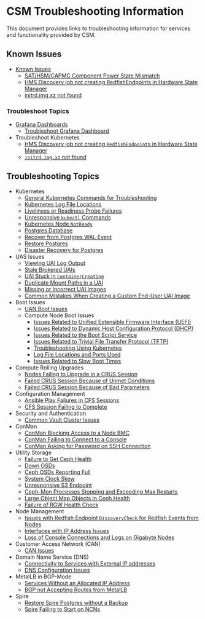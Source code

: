 # CSM Troubleshooting Information

This document provides links to troubleshooting information for services and functionality provided by CSM.

## Known Issues

* [Known Issues](#known-issues)
    * [SAT/HSM/CAPMC Component Power State Mismatch](known_issues/component_power_state_mismatch.md)
    * [HMS Discovery job not creating RedfishEndpoints in Hardware State Manager](known_issues/discovery_job_not_creating_redfish_endpoints.md)
    * [initrd.img.xz not found](known_issues/initrd.img.zx_not_found.md) 
### Troubleshoot Topics
 * [Grafana Dashboards](../operations/system_management_health/Grafana_Dashboards_by_Component.md)
    * [Troubleshoot Grafana Dashboard](../operations/system_management_health/Troubleshoot_Grafana_Dashboard.md)
 * Troubleshoot Kubernetes
    * [HMS Discovery job not creating `RedfishEndpoint`s in Hardware State Manager](known_issues/discovery_job_not_creating_redfish_endpoints.md)
    * [`initrd.img.xz` not found](known_issues/initrd.img.zx_not_found.md)

## Troubleshooting Topics

* Kubernetes
    * [General Kubernetes Commands for Troubleshooting](kubernetes/Kubernetes_Troubleshooting_Information.md)
    * [Kubernetes Log File Locations](kubernetes/Kubernetes_Log_File_Locations.md)
    * [Liveliness or Readiness Probe Failures](kubernetes/Troubleshoot_Liveliness_Readiness_Probe_Failures.md)
    * [Unresponsive `kubectl` Commands](kubernetes/Troubleshoot_Unresponsive_kubectl_Commands.md)
    * [Kubernetes Node `NotReady`](kubernetes/Troubleshoot_Kubernetes_Node_NotReady.md)
    * [Postgres Database](../operations/kubernetes/Troubleshoot_Postgres_Database.md)
    * [Recover from Postgres WAL Event](../operations/kubernetes/Troubleshoot_Postgres_Database.md)
    * [Restore Postgres](../operations/kubernetes/Restore_Postgres.md)
    * [Disaster Recovery for Postgres](../operations/kubernetes/Disaster_Recovery_Postgres.md)
* UAS Issues
    * [Viewing UAI Log Output](../operations/UAS_user_and_admin_topics/Troubleshoot_UAIs_by_Viewing_Log_Output.md)
    * [Stale Brokered UAIs](../operations/UAS_user_and_admin_topics/Troubleshoot_Stale_Brokered_UAIs.md)
    * [UAI Stuck in `ContainerCreating`](../operations/UAS_user_and_admin_topics/Troubleshoot_UAI_Stuck_in_ContainerCreating.md)
    * [Duplicate Mount Paths in a UAI](../operations/UAS_user_and_admin_topics/Troubleshoot_Duplicate_Mount_Paths_in_a_UAI.md)
    * [Missing or Incorrect UAI Images](../operations/UAS_user_and_admin_topics/Troubleshoot_Missing_or_Incorrect_UAI_Images.md)
    * [Common Mistakes When Creating a Custom End-User UAI Image](../operations/UAS_user_and_admin_topics/Troubleshoot_Common_Mistakes_when_Creating_a_Custom_End-User_UAI_Image.md)
* Boot Issues
    * [UAN Boot Issues](../operations/boot_orchestration/Troubleshoot_UAN_Boot_Issues.md)
    * Compute Node Boot Issues
        * [Issues Related to Unified Extensible Firmware Interface (UEFI)](../operations/boot_orchestration/Troubleshoot_Compute_Node_Boot_Issues_Related_to_Unified_Extensible_Firmware_Interface_UEFI.md)
        * [Issues Related to Dynamic Host Configuration Protocol (DHCP)](../operations/boot_orchestration/Troubleshoot_Compute_Node_Boot_Issues_Related_to_Dynamic_Host_Configuration_Protocol_DHCP.md)
        * [Issues Related to the Boot Script Service](../operations/boot_orchestration/Troubleshoot_Compute_Node_Boot_Issues_Related_to_the_Boot_Script_Service_BSS.md)
        * [Issues Related to Trivial File Transfer Protocol (TFTP)](../operations/boot_orchestration/Troubleshoot_Compute_Node_Boot_Issues_Related_to_Trivial_File_Transfer_Protocol_TFTP.md)
        * [Troubleshooting Using Kubernetes](../operations/boot_orchestration/Troubleshoot_Compute_Node_Boot_Issues_Using_Kubernetes.md)
        * [Log File Locations and Ports Used](../operations/boot_orchestration/Log_File_Locations_and_Ports_Used_in_Compute_Node_Boot_Troubleshooting.md)
        * [Issues Related to Slow Boot Times](../operations/boot_orchestration/Troubleshoot_Compute_Node_Boot_Issues_Related_to_Slow_Boot_Times.md)
* Compute Rolling Upgrades
    * [Nodes Failing to Upgrade in a CRUS Session](../operations/compute_rolling_upgrades/Troubleshoot_Nodes_Failing_to_Upgrade_in_a_CRUS_Session.md)
    * [Failed CRUS Session Because of Unmet Conditions](../operations/compute_rolling_upgrades/Troubleshoot_a_Failed_CRUS_Session_Due_to_Unmet_Conditions.md)
    * [Failed CRUS Session Because of Bad Parameters](../operations/compute_rolling_upgrades/Troubleshoot_a_Failed_CRUS_Session_Due_to_Bad_Parameters.md)
* Configuration Management
    * [Ansible Play Failures in CFS Sessions](../operations/configuration_management/Troubleshoot_Ansible_Play_Failures_in_CFS_Sessions.md)
    * [CFS Session Failing to Complete](../operations/configuration_management/Troubleshoot_CFS_Session_Failing_to_Complete.md)
* Security and Authentication
    * [Common Vault Cluster Issues](../operations/security_and_authentication/Troubleshoot_Common_Vault_Cluster_Issues.md)
* ConMan
    * [ConMan Blocking Access to a Node BMC](../operations/conman/Troubleshoot_ConMan_Blocking_Access_to_a_Node_BMC.md)
    * [ConMan Failing to Connect to a Console](../operations/conman/Troubleshoot_ConMan_Failing_to_Connect_to_a_Console.md)
    * [ConMan Asking for Password on SSH Connection](../operations/conman/Troubleshoot_ConMan_Asking_for_Password_on_SSH_Connection.md)
* Utility Storage
    * [Failure to Get Ceph Health](../operations/utility_storage/Troubleshoot_Failure_to_Get_Ceph_Health.md)
    * [Down OSDs](../operations/utility_storage/Troubleshoot_a_Down_OSD.md)
    * [Ceph OSDs Reporting Full](../operations/utility_storage/Troubleshoot_Ceph_OSDs_Reporting_Full.md)
    * [System Clock Skew](../operations/utility_storage/Troubleshoot_System_Clock_Skew.md)
    * [Unresponsive S3 Endpoint](../operations/utility_storage/Troubleshoot_an_Unresponsive_S3_Endpoint.md)
    * [Ceph-Mon Processes Stopping and Exceeding Max Restarts](../operations/utility_storage/Troubleshoot_Ceph-Mon_Processes_Stopping_and_Exceeding_Max_Restarts.md)
    * [Large Object Map Objects in Ceph Health](../operations/utility_storage/Troubleshoot_Large_Object_Map_Objects_in_Ceph_Health.md)
    * [Failure of RGW Health Check](../operations/utility_storage/Troubleshoot_RGW_Health_Check_Fail.md)
* Node Management
    * [Issues with Redfish Endpoint `DiscoveryCheck` for Redfish Events from Nodes](../operations/node_management/Troubleshoot_Issues_with_Redfish_Endpoint_Discovery.md)
    * [Interfaces with IP Address Issues](../operations/node_management/Troubleshoot_Interfaces_with_IP_Address_Issues.md)
    * [Loss of Console Connections and Logs on Gigabyte Nodes](../operations/node_management/Troubleshoot_Loss_of_Console_Connections_and_Logs_on_Gigabyte_Nodes.md)
* Customer Access Network (CAN)
    * [CAN Issues](../operations/network/customer_access_network/Troubleshoot_CAN_Issues.md)
* Domain Name Service (DNS)
    * [Connectivity to Services with External IP addresses](../operations/network/external_dns/Troubleshoot_Systems_Not_Provisioned_with_External_IP_Addresses.md)
    * [DNS Configuration Issues](../operations/network/external_dns/Troubleshoot_DNS_Configuration_Issues.md)
* MetalLB in BGP-Mode
    * [Services Without an Allocated IP Address](../operations/network/metallb_bgp/Troubleshoot_Services_without_an_Allocated_IP_Address.md)
    * [BGP not Accepting Routes from MetalLB](../operations/network/metallb_bgp/Troubleshoot_BGP_not_Accepting_Routes_from_MetalLB.md)
* Spire
    * [Restore Spire Postgres without a Backup](../operations/spire/Restore_Spire_Postgres_without_a_Backup.md)
    * [Spire Failing to Start on NCNs](../operations/spire/Troubleshoot_Spire_Failing_to_Start_on_NCNs.md)
